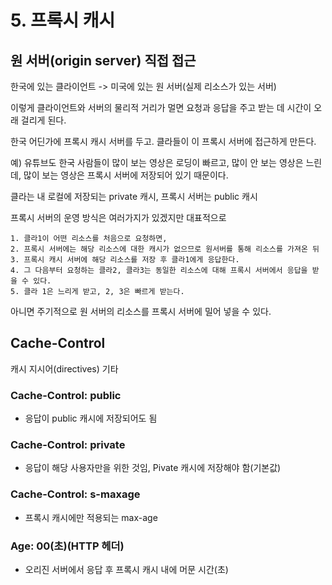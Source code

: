 # 5. 프록시 캐시

## 원 서버(origin server) 직접 접근

한국에 있는 클라이언트 -> 미국에 있는 원 서버(실제 리소스가 있는 서버)

이렇게 클라이언트와 서버의 물리적 거리가 멀면 요청과 응답을 주고 받는 데 시간이 오래 걸리게 된다.

한국 어딘가에 프록시 캐시 서버를 두고. 클라들이 이 프록시 서버에 접근하게 만든다.

예) 유튜브도 한국 사람들이 많이 보는 영상은 로딩이 빠르고, 많이 안 보는 영상은 느린데, 많이 보는 영상은 프록시 서버에 저장되어 있기 때문이다.

클라는 내 로컬에 저장되는 private 캐시, 프록시 서버는 public 캐시

프록시 서버의 운영 방식은 여러가지가 있겠지만 대표적으로

```
1. 클라1이 어떤 리소스를 처음으로 요청하면,
2. 프록시 서버에는 해당 리소스에 대한 캐시가 없으므로 원서버를 통해 리소스를 가져온 뒤
3. 프록시 캐시 서버에 해당 리소스를 저장 후 클라1에게 응답한다.
4. 그 다음부터 요청하는 클라2, 클라3는 동일한 리소스에 대해 프록시 서버에서 응답을 받을 수 있다.
5. 클라 1은 느리게 받고, 2, 3은 빠르게 받는다.
```

아니면 주기적으로 원 서버의 리소스를 프록시 서버에 밀어 넣을 수 있다.

## Cache-Control

캐시 지시어(directives) 기타

### Cache-Control: public

- 응답이 public 캐시에 저장되어도 됨

### Cache-Control: private

- 응답이 해당 사용자만을 위한 것임, Pivate 캐시에 저장해야 함(기본값)

### Cache-Control: s-maxage

- 프록시 캐시에만 적용되는 max-age

### Age: 00(초)(HTTP 헤더)

- 오리진 서버에서 응답 후 프록시 캐시 내에 머문 시간(초)
